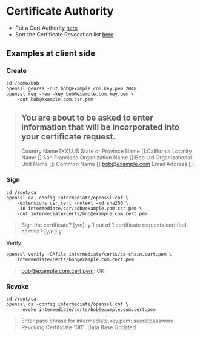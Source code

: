 # Certificate Authority

* Put a Cert Authority [here](./security/CertificateAuth/Create_Root_Inter_Certs.md)
* Sort the Certificate Revocation list [here](repo/unix_config/security/CertificateAuth/Cert_Revocation_List.md)

## Examples at client side

### Create

```
cd /home/bob
openssl genrsa -out bob@example.com.key.pem 2048
openssl req -new -key bob@example.com.key.pem \
    -out bob@example.com.csr.pem
```

> You are about to be asked to enter information that will be incorporated
> into your certificate request.
> -----
> Country Name [XX]:US
> State or Province Name []:California
> Locality Name []:San Francisco
> Organization Name []:Bob Ltd
> Organizational Unit Name []:
> Common Name []:bob@example.com
> Email Address []:

### Sign

```
cd /root/ca
openssl ca -config intermediate/openssl.cnf \
    -extensions usr_cert -notext -md sha256 \
    -in intermediate/csr/bob@example.com.csr.pem \
    -out intermediate/certs/bob@example.com.cert.pem
```

> Sign the certificate? [y/n]: y
> 1 out of 1 certificate requests certified, commit? [y/n]: y

Verify

```
openssl verify -CAfile intermediate/certs/ca-chain.cert.pem \
    intermediate/certs/bob@example.com.cert.pem
```

> bob@example.com.cert.pem: OK

### Revoke

```
cd /root/ca
openssl ca -config intermediate/openssl.cnf \
    -revoke intermediate/certs/bob@example.com.cert.pem
```

> Enter pass phrase for intermediate.key.pem: secretpassword
> Revoking Certificate 1001.
> Data Base Updated



